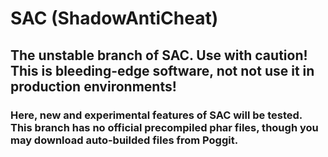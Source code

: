 # SAC (ShadowAntiCheat)
## The unstable branch of SAC. Use with caution!<br>This is bleeding-edge software, not not use it in production environments!
### Here, new and experimental features of SAC will be tested. This branch has no official precompiled phar files, though you may download auto-builded files from Poggit.
